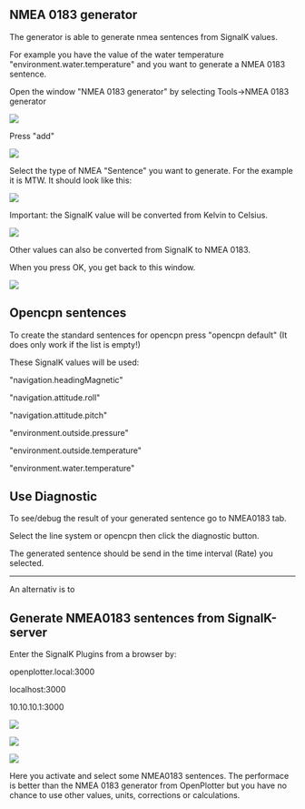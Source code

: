 ## NMEA 0183 generator

The generator is able to generate nmea sentences from SignalK values.

For example you have the value of the water temperature "environment.water.temperature" and you want to generate a NMEA 0183 sentence.

Open the window "NMEA 0183 generator" by selecting Tools-&gt;NMEA 0183 generator

![](NMEA0183gen_1.jpg)

Press "add"

![](NMEA0183gen_2.jpg)

Select the type of NMEA "Sentence" you want to generate. For the example it is MTW. It should look like this:

![](NMEA0183gen_3.jpg)

Important: the SignalK value will be converted from Kelvin to Celsius.

![](NMEA0183gen_4.jpg)

Other values can also be converted from SignalK to NMEA 0183.

When you press OK, you get back to this window.

![](NMEA0183gen_5.jpg)

## Opencpn sentences

To create the standard sentences for opencpn press "opencpn default" \(It does only work if the list is empty!\)

These SignalK values will be used:

"navigation.headingMagnetic"

"navigation.attitude.roll"

"navigation.attitude.pitch"

"environment.outside.pressure"

"environment.outside.temperature"

"environment.water.temperature"

## Use Diagnostic

To see/debug the result of your generated sentence go to NMEA0183 tab.

Select the line system or opencpn then click the diagnostic button.

The generated sentence should be send in the time interval \(Rate\) you selected.

---

An alternativ is to

## Generate NMEA0183 sentences from SignalK-server

Enter the SignalK Plugins from a browser by:

openplotter.local:3000

localhost:3000

10.10.10.1:3000

![](NMEA0183SignalKgen_1.jpg)

![](NMEA0183SignalKgen_2.jpg)

![](NMEA0183SignalKgen_3.jpg)

Here you activate and select some NMEA0183 sentences. The performace is better than the NMEA 0183 generator from OpenPlotter but you have no chance to use other values, units, corrections or calculations.

